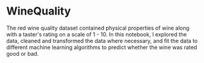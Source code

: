 # WineQuality

The red wine quality dataset contained physical properties of wine along with a taster's rating on a scale of 1 - 10. In this notebook, I explored the data, cleaned and transformed the data where necessary, and fit the data to different machine learning algorithms to predict whether the wine was rated good or bad. 
